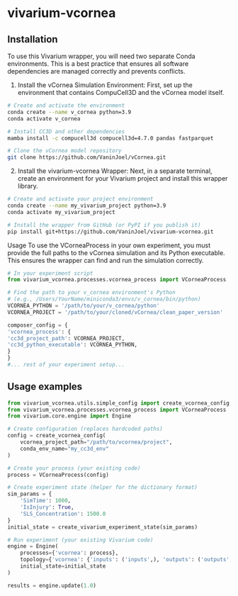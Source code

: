 # vivarium-vcornea

## Installation
To use this Vivarium wrapper, you will need two separate Conda environments. This is a best practice that ensures all software dependencies are managed correctly and prevents conflicts.

1. Install the vCornea Simulation Environment:
First, set up the environment that contains CompuCell3D and the vCornea model itself.

```Bash
# Create and activate the environment
conda create --name v_cornea python=3.9
conda activate v_cornea

# Install CC3D and other dependencies
mamba install -c compucell3d compucell3d=4.7.0 pandas fastparquet

# Clone the vCornea model repository
git clone https://github.com/VaninJoel/vCornea.git 
```

2. Install the vivarium-vcornea Wrapper:
Next, in a separate terminal, create an environment for your Vivarium project and install this wrapper library.

```Bash
# Create and activate your project environment
conda create --name my_vivarium_project python=3.9
conda activate my_vivarium_project

# Install the wrapper from GitHub (or PyPI if you publish it)
pip install git+https://github.com/VaninJoel/vivarium-vcornea.git
```
Usage
To use the VCorneaProcess in your own experiment, you must provide the full paths to the vCornea simulation and its Python executable. This ensures the wrapper can find and run the simulation correctly.

```Python
# In your experiment script
from vivarium_vcornea.processes.vcornea_process import VCorneaProcess

# Find the path to your v_cornea environment's Python
# (e.g., /Users/YourName/miniconda3/envs/v_cornea/bin/python)
VCORNEA_PYTHON = '/path/to/your/v_cornea/python'
VCORNEA_PROJECT = '/path/to/your/cloned/vCornea/clean_paper_version'

composer_config = {
'vcornea_process': {
'cc3d_project_path': VCORNEA_PROJECT,
'cc3d_python_executable': VCORNEA_PYTHON,
}
}
#... rest of your experiment setup...
```
## Usage examples
```Python
from vivarium_vcornea.utils.simple_config import create_vcornea_config, create_vivarium_experiment_state
from vivarium_vcornea.processes.vcornea_process import VCorneaProcess
from vivarium.core.engine import Engine

# Create configuration (replaces hardcoded paths)
config = create_vcornea_config(
    vcornea_project_path="/path/to/vcornea/project",
    conda_env_name="my_cc3d_env"
)

# Create your process (your existing code)
process = VCorneaProcess(config)

# Create experiment state (helper for the dictionary format)
sim_params = {
    'SimTime': 1000,
    'IsInjury': True, 
    'SLS_Concentration': 1500.0
}
initial_state = create_vivarium_experiment_state(sim_params)

# Run experiment (your existing Vivarium code)
engine = Engine(
    processes={'vcornea': process},
    topology={'vcornea': {'inputs': ('inputs',), 'outputs': ('outputs',)}}, 
    initial_state=initial_state
)

results = engine.update(1.0)
```
